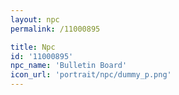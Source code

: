 ```yaml
---
layout: npc
permalink: /11000895

title: Npc
id: '11000895'
npc_name: 'Bulletin Board'
icon_url: 'portrait/npc/dummy_p.png'
---
```

